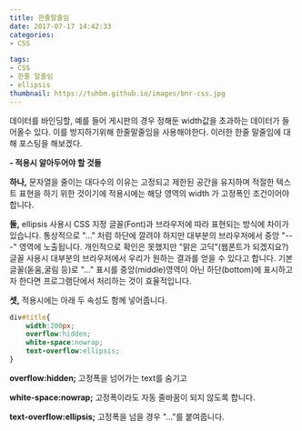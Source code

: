 ```yaml
---
title: 한줄말줄임
date: 2017-07-17 14:42:33
categories: 
- CSS

tags:
- CSS
- 한줄 말줄임
- ellipsis
thumbnail: https://tuhbm.github.io/images/bnr-css.jpg
---
```

데이터를 바인딩할, 예를 들어 게시판의 경우 정해둔 width값을 초과하는 데이터가 들어올수 있다.
이를 방지하기위해 한줄말줄임을 사용해야한다.
이러한 한줄 말줄임에 대해 포스팅을 해보겠다.

**- 적용시 알아두어야 할 것들**
 
**하나,**
문자열을 줄이는 대다수의 이유는 고정되고 제한된 공간을 유지하며 적절한 텍스트 표현을 하기 위한 것이기에 적용시에는 해당 영역의 width 가 고정폭인 조건이어야 합니다.
 
 <!-- more -->
**둘,**
ellipsis 사용시 CSS 지정 글꼴(Font)과 브라우저에 따라 표현되는 방식에 차이가 있습니다.
통상적으로 "..." 처럼 하단에 깔려야 하지만 대부분의 브라우저에서 중앙 "---" 영역에 노출됩니다. 
개인적으로 확인은 못했지만 "맑은 고딕"(웹폰트가 되겠지요?) 글꼴 사용시 대부분의 브라우저에서 우리가 원하는 결과를 얻을 수 있다고 합니다.
기본 글꼴(돋움,굴림 등)로 "..." 표시를 중앙(middle)영역이 아닌 하단(bottom)에 표시하고자 한다면 프로그램단에서 처리하는 것이 효율적입니다. 
 
 
**셋,**
적용시에는 아래 두 속성도 함께 넣어줍니다.
```css    
div#title{
    width:200px;
    overflow:hidden; 
    white-space:nowrap; 
    text-overflow:ellipsis;  
}
 ```
**overflow:hidden;**
고정폭을 넘어가는 text를 숨기고

**white-space:nowrap;**
고정폭이라도 자동 줄바꿈이 되지 않도록 합니다.

**text-overflow:ellipsis;** 
고정폭을 넘을 경우 "..."를 붙여줍니다.
